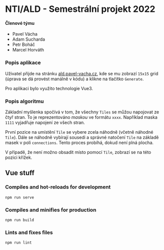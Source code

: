 # NTI/ALD - Semestrální projekt 2022

#### Členové týmu
*   Pavel Vácha
*   Adam Sucharda
*   Petr Boháč
*   Marcel Horváth

### Popis aplikace
Uživatel přijde na stránku [ald.pavel-vacha.cz](https://ald.pavel-vacha.cz), kde se mu zobrazí `15x15` grid (úprava se dá provést manálně v kódu) a klikne na tlačítko `Generate`.

Pro aplikaci bylo využito technologie Vue3.
### Popis algoritmu

Základní myšlenka spočívá v tom, že všechny `Tiles` se můžou napojovat ze čtyř stran. To je reprezentováno _maskou_ ve formátu `xxxx`. Například maska `1111` vyjadřuje napojení ze všech stran.

První pozice na umístění `Tile` se vybere zcela náhodně (včetně náhodné `Tile`). Dále se náhodně vybírají sousedi a správné natočení `Tile` na základě masek v poli `connections`. Tento proces probíhá, dokud není plná plocha.

V případě, že není možno obsadit místo pomocí `Tile`, zobrazí se na této pozici křížek. 


## Vue stuff


### Compiles and hot-reloads for development
```
npm run serve
```

### Compiles and minifies for production
```
npm run build
```

### Lints and fixes files
```
npm run lint
```


